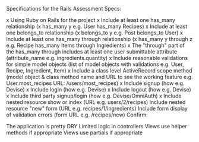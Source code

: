 Specifications for the Rails Assessment
Specs:

 x Using Ruby on Rails for the project
 x Include at least one has_many relationship (x has_many y e.g. User has_many Recipes)
 x Include at least one belongs_to relationship (x belongs_to y e.g. Post belongs_to User)
 x Include at least one has_many through relationship (x has_many y through z e.g. Recipe has_many Items through Ingredients)
 x The "through" part of the has_many through includes at least one user submittable attribute (attribute_name e.g. ingredients.quantity)
 x Include reasonable validations for simple model objects (list of model objects with validations e.g. User, Recipe, Ingredient, Item)
 x Include a class level ActiveRecord scope method (model object & class method name and URL to see the working feature e.g. User.most_recipes URL: /users/most_recipes)
 x Include signup (how e.g. Devise)
 x Include login (how e.g. Devise)
 x Include logout (how e.g. Devise)
 x Include third party signup/login (how e.g. Devise/OmniAuth)
 x Include nested resource show or index (URL e.g. users/2/recipes)
 Include nested resource "new" form (URL e.g. recipes/1/ingredients)
 Include form display of validation errors (form URL e.g. /recipes/new)
Confirm:

 The application is pretty DRY
 Limited logic in controllers
 Views use helper methods if appropriate
 Views use partials if appropriate
